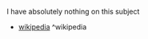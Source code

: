 I have absolutely nothing on this subject

- [wikipedia](https://en.wikipedia.org/wiki/Philosophy_of_language) ^wikipedia